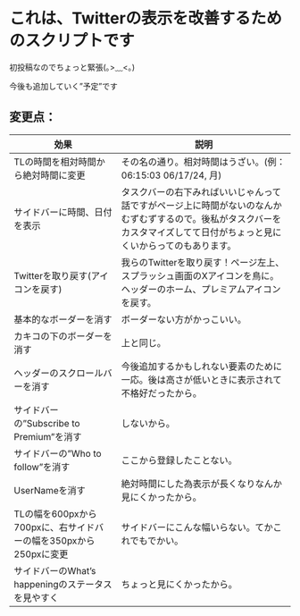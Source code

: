# これは、Twitterの表示を改善するためのスクリプトです

初投稿なのでちょっと緊張(｡>﹏<｡)

今後も追加していく”予定”です

## 変更点：

| 効果                                                             | 説明                                                                                                                                                                       |
| ---------------------------------------------------------------- | -------------------------------------------------------------------------------------------------------------------------------------------------------------------------- |
| TLの時間を相対時間から絶対時間に変更                             | その名の通り。相対時間はうざい。(例：06:15:03 06/17/24, 月)                                                                                                                |
| サイドバーに時間、日付を表示                                     | タスクバーの右下みればいいじゃんって話ですがページ上に時間がないのなんかむずむずするので。後私がタスクバーをカスタマイズしてて日付がちょっと見にくいからってのもあります。 |
| Twitterを取り戻す(アイコンを戻す)                                | 我らのTwitterを取り戻す！ページ左上、スプラッシュ画面のXアイコンを鳥に。ヘッダーのホーム、プレミアムアイコンを戻す。                                                       |
| 基本的なボーダーを消す                                           | ボーダーない方がかっこいい。                                                                                                                                               |
| カキコの下のボーダーを消す                                       | 上と同じ。                                                                                                                                                                 |
| ヘッダーのスクロールバーを消す                                   | 今後追加するかもしれない要素のために一応。後は高さが低いときに表示されて不格好だったから。                                                                                 |
| サイドバーの”Subscribe to Premium”を消す                         | しないから。                                                                                                                                                               |
| サイドバーの”Who to follow”を消す                                | ここから登録したことない。                                                                                                                                                 |
| UserNameを消す                                                   | 絶対時間にした為表示が長くなりなんか見にくかったから。                                                                                                                     |
| TLの幅を600pxから700pxに、右サイドバーの幅を350pxから250pxに変更 | サイドバーにこんな幅いらない。てかこれでもでかい。                                                                                                                         |
| サイドバーのWhat’s happeningのステータスを見やすく               | ちょっと見にくかったから。                                                                                                                                                 |
